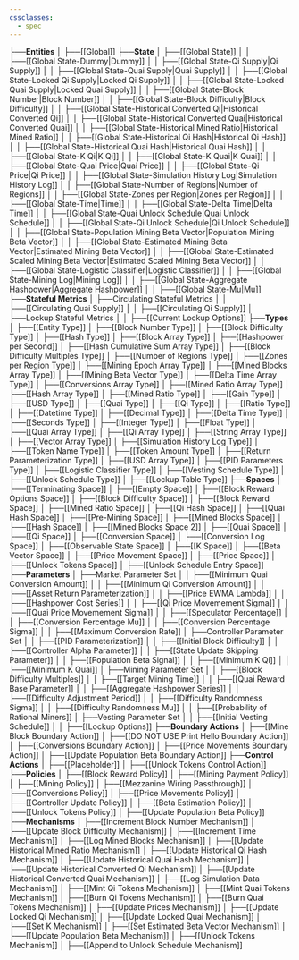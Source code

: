 ```yaml
---
cssclasses:
  - spec
---
```


├──**Entities**
│   ├──[[Global]]
├──**State**
│   ├──[[Global State]]
│   │   ├──[[Global State-Dummy\|Dummy]]
│   │   ├──[[Global State-Qi Supply\|Qi Supply]]
│   │   ├──[[Global State-Quai Supply\|Quai Supply]]
│   │   ├──[[Global State-Locked Qi Supply\|Locked Qi Supply]]
│   │   ├──[[Global State-Locked Quai Supply\|Locked Quai Supply]]
│   │   ├──[[Global State-Block Number\|Block Number]]
│   │   ├──[[Global State-Block Difficulty\|Block Difficulty]]
│   │   ├──[[Global State-Historical Converted Qi\|Historical Converted Qi]]
│   │   ├──[[Global State-Historical Converted Quai\|Historical Converted Quai]]
│   │   ├──[[Global State-Historical Mined Ratio\|Historical Mined Ratio]]
│   │   ├──[[Global State-Historical Qi Hash\|Historical Qi Hash]]
│   │   ├──[[Global State-Historical Quai Hash\|Historical Quai Hash]]
│   │   ├──[[Global State-K Qi\|K Qi]]
│   │   ├──[[Global State-K Quai\|K Quai]]
│   │   ├──[[Global State-Quai Price\|Quai Price]]
│   │   ├──[[Global State-Qi Price\|Qi Price]]
│   │   ├──[[Global State-Simulation History Log\|Simulation History Log]]
│   │   ├──[[Global State-Number of Regions\|Number of Regions]]
│   │   ├──[[Global State-Zones per Region\|Zones per Region]]
│   │   ├──[[Global State-Time\|Time]]
│   │   ├──[[Global State-Delta Time\|Delta Time]]
│   │   ├──[[Global State-Quai Unlock Schedule\|Quai Unlock Schedule]]
│   │   ├──[[Global State-Qi Unlock Schedule\|Qi Unlock Schedule]]
│   │   ├──[[Global State-Population Mining Beta Vector\|Population Mining Beta Vector]]
│   │   ├──[[Global State-Estimated Mining Beta Vector\|Estimated Mining Beta Vector]]
│   │   ├──[[Global State-Estimated Scaled Mining Beta Vector\|Estimated Scaled Mining Beta Vector]]
│   │   ├──[[Global State-Logistic Classifier\|Logistic Classifier]]
│   │   ├──[[Global State-Mining Log\|Mining Log]]
│   │   ├──[[Global State-Aggregate Hashpower\|Aggregate Hashpower]]
│   │   ├──[[Global State-Mu\|Mu]]
├──**Stateful Metrics**
│   ├──Circulating Stateful Metrics
│   │   ├──[[Circulating Quai Supply]]
│   │   ├──[[Circulating Qi Supply]]
│   ├──Lockup Stateful Metrics
│   │   ├──[[Current Lockup Options]]
├──**Types**
│   ├──[[Entity Type]]
│   ├──[[Block Number Type]]
│   ├──[[Block Difficulty Type]]
│   ├──[[Hash Type]]
│   ├──[[Block Array Type]]
│   ├──[[Hashpower per Second]]
│   ├──[[Hash Cumulative Sum Array Type]]
│   ├──[[Block Difficulty Multiples Type]]
│   ├──[[Number of Regions Type]]
│   ├──[[Zones per Region Type]]
│   ├──[[Mining Epoch Array Type]]
│   ├──[[Mined Blocks Array Type]]
│   ├──[[Mining Beta Vector Type]]
│   ├──[[Delta Time Array Type]]
│   ├──[[Conversions Array Type]]
│   ├──[[Mined Ratio Array Type]]
│   ├──[[Hash Array Type]]
│   ├──[[Mined Ratio Type]]
│   ├──[[Gain Type]]
│   ├──[[USD Type]]
│   ├──[[Quai Type]]
│   ├──[[Qi Type]]
│   ├──[[Ratio Type]]
│   ├──[[Datetime Type]]
│   ├──[[Decimal Type]]
│   ├──[[Delta Time Type]]
│   ├──[[Seconds Type]]
│   ├──[[Integer Type]]
│   ├──[[Float Type]]
│   ├──[[Quai Array Type]]
│   ├──[[Qi Array Type]]
│   ├──[[String Array Type]]
│   ├──[[Vector Array Type]]
│   ├──[[Simulation History Log Type]]
│   ├──[[Token Name Type]]
│   ├──[[Token Amount Type]]
│   ├──[[Return Parameterization Type]]
│   ├──[[USD Array Type]]
│   ├──[[PID Parameters Type]]
│   ├──[[Logistic Classifier Type]]
│   ├──[[Vesting Schedule Type]]
│   ├──[[Unlock Schedule Type]]
│   ├──[[Lockup Table Type]]
├──**Spaces**
│   ├──[[Terminating Space]]
│   ├──[[Empty Space]]
│   ├──[[Block Reward Options Space]]
│   ├──[[Block Difficulty Space]]
│   ├──[[Block Reward Space]]
│   ├──[[Mined Ratio Space]]
│   ├──[[Qi Hash Space]]
│   ├──[[Quai Hash Space]]
│   ├──[[Pre-Mining Space]]
│   ├──[[Mined Blocks Space]]
│   ├──[[Hash Space]]
│   ├──[[Mined Blocks Space 2]]
│   ├──[[Quai Space]]
│   ├──[[Qi Space]]
│   ├──[[Conversion Space]]
│   ├──[[Conversion Log Space]]
│   ├──[[Observable State Space]]
│   ├──[[K Space]]
│   ├──[[Beta Vector Space]]
│   ├──[[Price Movement Space]]
│   ├──[[Price Space]]
│   ├──[[Unlock Tokens Space]]
│   ├──[[Unlock Schedule Entry Space]]
├──**Parameters**
│   ├──Market Parameter Set
│   │   ├──[[Minimum Quai Conversion Amount]]
│   │   ├──[[Minimum Qi Conversion Amount]]
│   │   ├──[[Asset Return Parameterization]]
│   │   ├──[[Price EWMA Lambda]]
│   │   ├──[[Hashpower Cost Series]]
│   │   ├──[[Qi Price Movemement Sigma]]
│   │   ├──[[Quai Price Movemement Sigma]]
│   │   ├──[[Speculator Percentage]]
│   │   ├──[[Conversion Percentage Mu]]
│   │   ├──[[Conversion Percentage Sigma]]
│   │   ├──[[Maximum Conversion Rate]]
│   ├──Controller Parameter Set
│   │   ├──[[PID Parameterization]]
│   │   ├──[[Initial Block Difficulty]]
│   │   ├──[[Controller Alpha Parameter]]
│   │   ├──[[State Update Skipping Parameter]]
│   │   ├──[[Population Beta Signal]]
│   │   ├──[[Minimum K Qi]]
│   │   ├──[[Minimum K Quai]]
│   ├──Mining Parameter Set
│   │   ├──[[Block Difficulty Multiples]]
│   │   ├──[[Target Mining Time]]
│   │   ├──[[Quai Reward Base Parameter]]
│   │   ├──[[Aggregate Hashpower Series]]
│   │   ├──[[Difficulty Adjustment Period]]
│   │   ├──[[Difficulty Randomness Sigma]]
│   │   ├──[[Difficulty Randomness Mu]]
│   │   ├──[[Probability of Rational Miners]]
│   ├──Vesting Parameter Set
│   │   ├──[[Initial Vesting Schedule]]
│   │   ├──[[Lockup Options]]
├──**Boundary Actions**
│   ├──[[Mine Block Boundary Action]]
│   ├──[[DO NOT USE Print Hello Boundary Action]]
│   ├──[[Conversions Boundary Action]]
│   ├──[[Price Movements Boundary Action]]
│   ├──[[Update Population Beta Boundary Action]]
├──**Control Actions**
│   ├──[[Placeholder]]
│   ├──[[Unlock Tokens Control Action]]
├──**Policies**
│   ├──[[Block Reward Policy]]
│   ├──[[Mining Payment Policy]]
│   ├──[[Mining Policy]]
│   ├──[[Mezzanine Wiring Passthrough]]
│   ├──[[Conversions Policy]]
│   ├──[[Price Movements Policy]]
│   ├──[[Controller Update Policy]]
│   ├──[[Beta Estimation Policy]]
│   ├──[[Unlock Tokens Policy]]
│   ├──[[Update Population Beta Policy]]
├──**Mechanisms**
│   ├──[[Increment Block Number Mechanism]]
│   ├──[[Update Block Difficulty Mechanism]]
│   ├──[[Increment Time Mechanism]]
│   ├──[[Log Mined Blocks Mechanism]]
│   ├──[[Update Historical Mined Ratio Mechanism]]
│   ├──[[Update Historical Qi Hash Mechanism]]
│   ├──[[Update Historical Quai Hash Mechanism]]
│   ├──[[Update Historical Converted Qi Mechanism]]
│   ├──[[Update Historical Converted Quai Mechanism]]
│   ├──[[Log Simulation Data Mechanism]]
│   ├──[[Mint Qi Tokens Mechanism]]
│   ├──[[Mint Quai Tokens Mechanism]]
│   ├──[[Burn Qi Tokens Mechanism]]
│   ├──[[Burn Quai Tokens Mechanism]]
│   ├──[[Update Prices Mechanism]]
│   ├──[[Update Locked Qi Mechanism]]
│   ├──[[Update Locked Quai Mechanism]]
│   ├──[[Set K Mechanism]]
│   ├──[[Set Estimated Beta Vector Mechanism]]
│   ├──[[Update Population Beta Mechanism]]
│   ├──[[Unlock Tokens Mechanism]]
│   ├──[[Append to Unlock Schedule Mechanism]]

